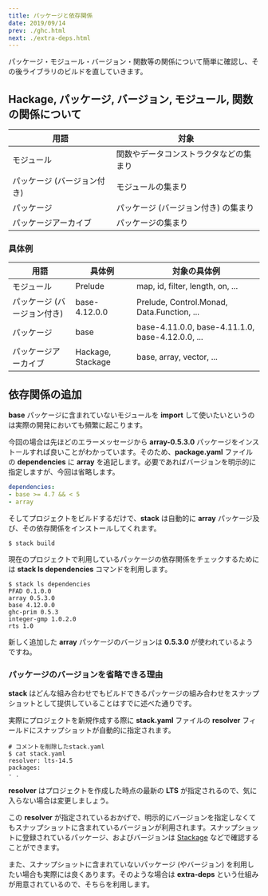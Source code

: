 ```yaml
---
title: パッケージと依存関係
date: 2019/09/14
prev: ./ghc.html
next: ./extra-deps.html
---
```


パッケージ・モジュール・バージョン・関数等の関係について簡単に確認し、その後ライブラリのビルドを直していきます。

## Hackage, パッケージ, バージョン, モジュール, 関数の関係について

用語 | 対象
------|-------
モジュール | 関数やデータコンストラクタなどの集まり
パッケージ (バージョン付き) | モジュールの集まり
パッケージ | パッケージ (バージョン付き) の集まり
パッケージアーカイブ | パッケージの集まり

### 具体例

用語 | 具体例 | 対象の具体例
------|------|--------
モジュール | Prelude | map, id, filter, length, on, ...
パッケージ (バージョン付き) | base-4.12.0.0 | Prelude, Control.Monad, Data.Function, ...
パッケージ | base | base-4.11.0.0, base-4.11.1.0, base-4.12.0.0, ...
パッケージアーカイブ | Hackage, Stackage | base, array, vector, ...

## 依存関係の追加

**base** パッケージに含まれていないモジュールを **import** して使いたいというのは実際の開発においても頻繁に起こります。

今回の場合は先ほどのエラーメッセージから **array-0.5.3.0** パッケージをインストールすれば良いことがわかっています。そのため、**package.yaml** ファイルの **dependencies** に **array** を追記します。必要であればバージョンを明示的に指定しますが、今回は省略します。

```package.yaml
dependencies:
- base >= 4.7 && < 5
- array
```

そしてプロジェクトをビルドするだけで、**stack** は自動的に **array** パッケージ及び、その依存関係をインストールしてくれます。

```shell
$ stack build
```

現在のプロジェクトで利用しているパッケージの依存関係をチェックするためには **stack ls dependencies** コマンドを利用します。

```shell
$ stack ls dependencies
PFAD 0.1.0.0
array 0.5.3.0
base 4.12.0.0
ghc-prim 0.5.3
integer-gmp 1.0.2.0
rts 1.0
```

新しく追加した **array** パッケージのバージョンは **0.5.3.0** が使われているようですね。

### パッケージのバージョンを省略できる理由

**stack** はどんな組み合わせでもビルドできるパッケージの組み合わせをスナップショットとして提供していることはすでに述べた通りです。

実際にプロジェクトを新規作成する際に **stack.yaml** ファイルの **resolver** フィールドにスナップショットが自動的に指定されます。

```shell
# コメントを削除したstack.yaml
$ cat stack.yaml
resolver: lts-14.5
packages:
- .
```

**resolver** はプロジェクトを作成した時点の最新の **LTS** が指定されるので、気に入らない場合は変更しましょう。

この **resolver** が指定されているおかげで、明示的にバージョンを指定しなくてもスナップショットに含まれているバージョンが利用されます。スナップショットに登録されているパッケージ、およびバージョンは [Stackage](https://www.stackage.org/lts) などで確認することができます。

また、スナップショットに含まれていないパッケージ (やバージョン) を利用したい場合も実際には良くあります。そのような場合は **extra-deps** という仕組みが用意されているので、そちらを利用します。
